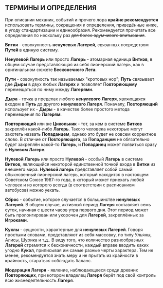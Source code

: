 ## ТЕРМИНЫ И ОПРЕДЕЛЕНИЯ

При описании механик, событий и прочего лора **крайне рекомендуется** использовать термины, сокращения и определения, приведённые ниже, в угоду стандартизации и единообразия. Рекомендуется прочитать все определения по нескольку раз ~~для более вдумчивого впитывания~~.

**Витки** - совокупность **ненулевых Лагерей**, связанных посредством **Путей** в единую систему. 

**Ненулевой Лагерь** или просто **Лагерь** - атомарная единица **Витков**, в общем случае представляющая из себя пионерский лагерь, как в оригинальном сюжете **Бесконечного Лета**.

**Пути** - совокупность так называемых "кротовых нор"; **Путь** связывает две **Дыры** в двух любых **Лагерях** и позволяет **Повторяющему** перемещаться по ниму между **Лагерями**.

**Дыра** - точка в пределах любого **ненулевого Лагеря**, являющаяся входом в **Путь** до другого **ненулевого Лагеря**. Поначалу, **Повторяющий** использует их - **Дыры** - в качестве более простого метода перемещения по **Лагерям**.

**Повторяющий** или же **Цикольник** - тот, за кем в системе **Витков** закреплён какой-либо **Лагерь**. Такого человека некоторые могут захотеть назвать **Попаданцем**, однако это будет не совсем корректное слово. В отличие от **Повторяющего**, за **Попаданцем** не обязательно будет закреплён какой-то **Лагерь**, и **Попаданец** может появиться сразу в **Нулевом Лагере**.

**Нулевой Лагерь** или просто **Нулевой** - особый **Лагерь** в системе **Витков**, являющийся некоторой единственной точкой входа в **Витки** из внешнего мира. **Нулевой лагерь** представляет собой самый обыкновенный пионерский лагерь, который находится в настоящем Советском Союзе 1987-го года, в который может приехать любой человек и из которого всегда (в соответствии с расписанием автобусов) можно уехать.

**Сброс** - событие, которое случается в большинстве **ненулевых Лагерей**. В общем случае, активный период **Лагеря** составляет семь суток, начиная с шести часов утра первого дня. Этот период может быть пролонгирован или укорочен для **Лагерей**, закреплённых за **Игроками**.

**Куклы** - сущности, характерные для **ненулевых Лагерей**. Говоря простыми словами, представляют из себя массовку, по типу Ульяны, Алисы, Шурика и т.д.. В виду того, что количество разнообразных **Лагерей** стремится к бесконечности, каждый вправе вводить каких угодно **Кукол**, приписывая им самые разные черты характера. Тем не менее, рекомендуется знать меру и не прыгать из крайности в крайность, стараться соблюдать баланс.

**Модерация Лагеря** - явление, наблюдающееся среди древних **Повторяющих**, при котором владелец **Лагеря** берёт под свой контроль всю жизнедеятельность **Лагеря**.